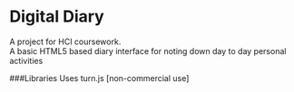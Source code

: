Digital Diary
=============
A project for HCI coursework.  
A basic HTML5 based diary interface for noting down day to day personal activities  

###Libraries
Uses turn.js [non-commercial use]